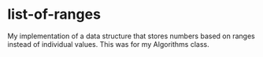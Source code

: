 # list-of-ranges

My implementation of a data structure that stores numbers based on ranges instead of individual values. This was for my Algorithms class.
